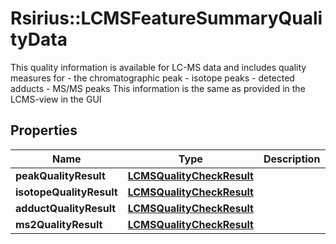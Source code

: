 # Rsirius::LCMSFeatureSummaryQualityData

This quality information is available for LC-MS data and includes quality measures for  - the chromatographic peak  - isotope peaks  - detected adducts  - MS/MS peaks  This information is the same as provided in the LCMS-view in the GUI

## Properties
Name | Type | Description | Notes
------------ | ------------- | ------------- | -------------
**peakQualityResult** | [**LCMSQualityCheckResult**](LCMSQualityCheckResult.md) |  | [optional] 
**isotopeQualityResult** | [**LCMSQualityCheckResult**](LCMSQualityCheckResult.md) |  | [optional] 
**adductQualityResult** | [**LCMSQualityCheckResult**](LCMSQualityCheckResult.md) |  | [optional] 
**ms2QualityResult** | [**LCMSQualityCheckResult**](LCMSQualityCheckResult.md) |  | [optional] 


